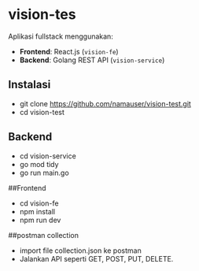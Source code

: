 # vision-tes

Aplikasi fullstack menggunakan:
- **Frontend**: React.js (`vision-fe`)
- **Backend**: Golang REST API (`vision-service`)

## Instalasi

- git clone https://github.com/namauser/vision-test.git
- cd vision-test

## Backend
- cd vision-service
- go mod tidy
- go run main.go

##Frontend

- cd vision-fe
- npm install
- npm run dev

##postman collection

- import file collection.json ke postman
- Jalankan API seperti GET, POST, PUT, DELETE.
